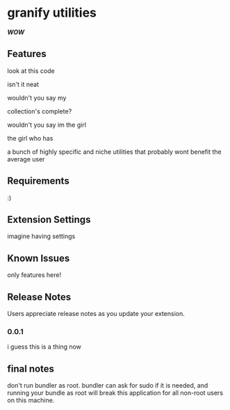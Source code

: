 # granify utilities

***WOW***

## Features

look at this code

isn't it neat

wouldn't you say my

collection's complete?

wouldn't you say im the girl

the girl who has

a bunch of highly specific and niche utilities that probably wont benefit the average user

## Requirements

:)

## Extension Settings

imagine having settings

## Known Issues

only features here!

## Release Notes

Users appreciate release notes as you update your extension.

### 0.0.1

i guess this is a thing now

## final notes

don't run bundler as root. bundler can ask for sudo if it is needed, and running your bundle as root will break this application for all non-root users on this machine.
